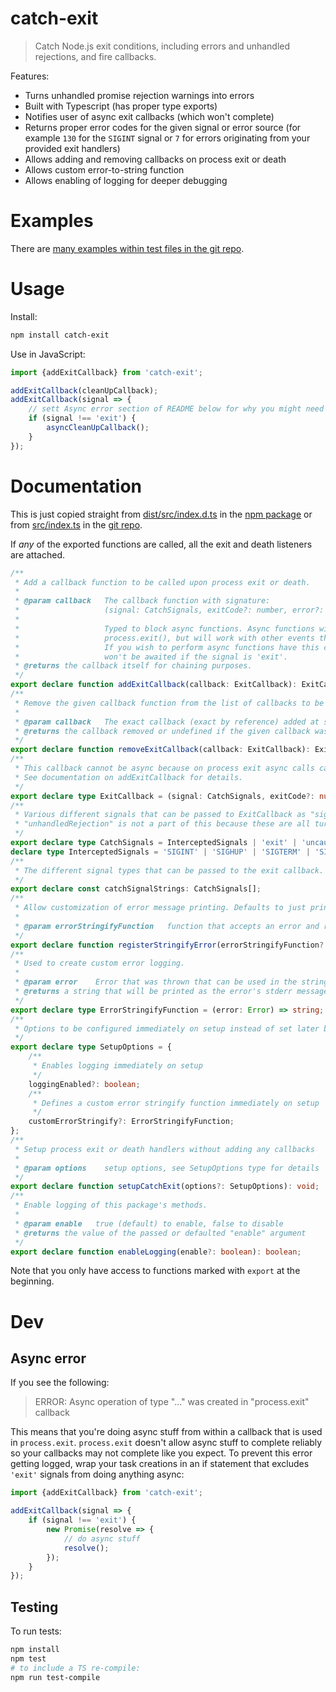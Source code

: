 # catch-exit

> Catch Node.js exit conditions, including errors and unhandled rejections, and fire callbacks.

Features:

-   Turns unhandled promise rejection warnings into errors
-   Built with Typescript (has proper type exports)
-   Notifies user of async exit callbacks (which won't complete)
-   Returns proper error codes for the given signal or error source (for example `130` for the `SIGINT` signal or `7` for errors originating from your provided exit handlers)
-   Allows adding and removing callbacks on process exit or death
-   Allows custom error-to-string function
-   Allows enabling of logging for deeper debugging

# Examples

There are [many examples within test files in the git repo](https://github.com/electrovir/catch-exit/test).

# Usage

Install:

```sh
npm install catch-exit
```

Use in JavaScript:

```javascript
import {addExitCallback} from 'catch-exit';

addExitCallback(cleanUpCallback);
addExitCallback(signal => {
    // sett Async error section of README below for why you might need to do this
    if (signal !== 'exit') {
        asyncCleanUpCallback();
    }
});
```

# Documentation

This is just copied straight from [dist/src/index.d.ts](./dist/src/index.d.ts) in the [npm package](https://www.npmjs.com/package/catch-exit) or from [src/index.ts](./src/index.ts) in the [git repo](https://github.com/electrovir/catch-exit).

If _any_ of the exported functions are called, all the exit and death listeners are attached.

```typescript
/**
 * Add a callback function to be called upon process exit or death.
 *
 * @param callback   The callback function with signature:
 *                   (signal: CatchSignals, exitCode?: number, error?: Error) => undefined | void
 *
 *                   Typed to block async functions. Async functions will not work for 'exit' events, triggered from
 *                   process.exit(), but will work with other events this catches.
 *                   If you wish to perform async functions have this callback call an async function but remember it
 *                   won't be awaited if the signal is 'exit'.
 * @returns the callback itself for chaining purposes.
 */
export declare function addExitCallback(callback: ExitCallback): ExitCallback;
/**
 * Remove the given callback function from the list of callbacks to be called on process exit or death.
 *
 * @param callback   The exact callback (exact by reference) added at some earlier point by addExitCallback.
 * @returns the callback removed or undefined if the given callback was not found.
 */
export declare function removeExitCallback(callback: ExitCallback): ExitCallback | undefined;
/**
 * This callback cannot be async because on process exit async calls can't be awaited and won't finish.
 * See documentation on addExitCallback for details.
 */
export declare type ExitCallback = (signal: CatchSignals, exitCode?: number, error?: Error) => void | undefined;
/**
 * Various different signals that can be passed to ExitCallback as "signal".
 * "unhandledRejection" is not a part of this because these are all turned into "uncaughtException" errors
 */
export declare type CatchSignals = InterceptedSignals | 'exit' | 'uncaughtException';
declare type InterceptedSignals = 'SIGINT' | 'SIGHUP' | 'SIGTERM' | 'SIGQUIT';
/**
 * The different signal types that can be passed to the exit callback.
 */
export declare const catchSignalStrings: CatchSignals[];
/**
 * Allow customization of error message printing. Defaults to just printing the stack trace.
 *
 * @param errorStringifyFunction   function that accepts an error and returns a string
 */
export declare function registerStringifyError(errorStringifyFunction?: ErrorStringifyFunction): void;
/**
 * Used to create custom error logging.
 *
 * @param error    Error that was thrown that can be used in the string
 * @returns a string that will be printed as the error's stderr message
 */
export declare type ErrorStringifyFunction = (error: Error) => string;
/**
 * Options to be configured immediately on setup instead of set later by their respective functions.
 */
export declare type SetupOptions = {
    /**
     * Enables logging immediately on setup
     */
    loggingEnabled?: boolean;
    /**
     * Defines a custom error stringify function immediately on setup
     */
    customErrorStringify?: ErrorStringifyFunction;
};
/**
 * Setup process exit or death handlers without adding any callbacks
 *
 * @param options    setup options, see SetupOptions type for details
 */
export declare function setupCatchExit(options?: SetupOptions): void;
/**
 * Enable logging of this package's methods.
 *
 * @param enable   true (default) to enable, false to disable
 * @returns the value of the passed or defaulted "enable" argument
 */
export declare function enableLogging(enable?: boolean): boolean;
```

Note that you only have access to functions marked with `export` at the beginning.

# Dev

## Async error

If you see the following:

> ERROR: Async operation of type "..." was created in "process.exit" callback

This means that you're doing async stuff from within a callback that is used in `process.exit`. `process.exit` doesn't allow async stuff to complete reliably so your callbacks may not complete like you expect. To prevent this error getting logged, wrap your task creations in an if statement that excludes `'exit'` signals from doing anything async:

```typescript
import {addExitCallback} from 'catch-exit';

addExitCallback(signal => {
    if (signal !== 'exit') {
        new Promise(resolve => {
            // do async stuff
            resolve();
        });
    }
});
```

## Testing

To run tests:

```sh
npm install
npm test
# to include a TS re-compile:
npm run test-compile
```
